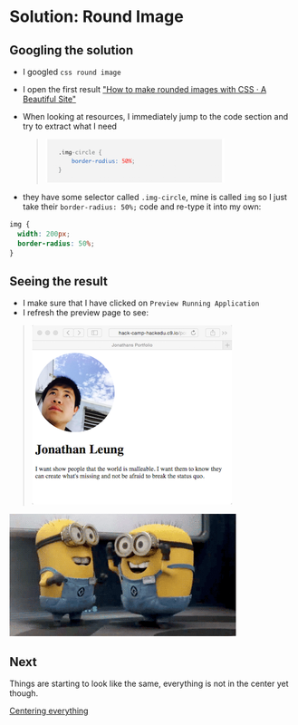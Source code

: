 # Solution: Round Image

## Googling the solution

- I googled `css round image`
- I open the first result ["How to make rounded images with CSS · A Beautiful Site"](http://www.abeautifulsite.net/how-to-make-rounded-images-with-css/)
- When looking at resources, I immediately jump to the code section and try to extract what I need

    > ![](img/round_image.png)

- they have some selector called `.img-circle`, mine is called `img` so I just take their `border-radius: 50%;` code and re-type it into my own:

```css
img {
  width: 200px;
  border-radius: 50%;
}
```

## Seeing the result

- I make sure that I have clicked on `Preview Running Application`
- I refresh the preview page to see:

> ![](img/rounded.png)

![](img/celebration.gif)

## Next

Things are starting to look like the same, everything is not in the center yet though.

[Centering everything](centering_challenge.md)